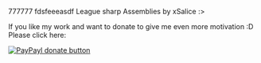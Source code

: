 777777 fdsfeeeasdf  League sharp Assemblies by xSalice :>

If you like my work and want to donate to give me even more motivation :D Please click here:


[![PayPayl donate button](http://img.shields.io/badge/paypal-donate-yellow.svg?style=flat)](https://www.paypal.com/cgi-bin/webscr?cmd=_donations&business=EXPFL74AQ4KX4&lc=US&item_name=xSalice&currency_code=USD&bn=PP%2dDonationsBF%3abtn_donateCC_LG%2egif%3aNonHosted)